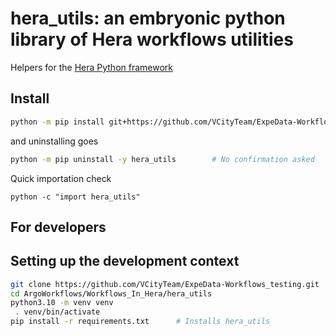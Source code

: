 # hera_utils: an embryonic python library of Hera workflows utilities

Helpers for the [Hera Python framework](https://github.com/argoproj-labs/hera)

## Install

```bash
python -m pip install git+https://github.com/VCityTeam/ExpeData-Workflows_testing/tree/master/ArgoWorkflows/Workflows_In_Hera/hera_utils
```

and uninstalling goes

```bash
python -m pip uninstall -y hera_utils        # No confirmation asked
```

Quick importation check

```
python -c "import hera_utils"
```

## For developers

## Setting up the development context

```bash
git clone https://github.com/VCityTeam/ExpeData-Workflows_testing.git
cd ArgoWorkflows/Workflows_In_Hera/hera_utils
python3.10 -m venv venv
 . venv/bin/activate
pip install -r requirements.txt      # Installs hera_utils
```
